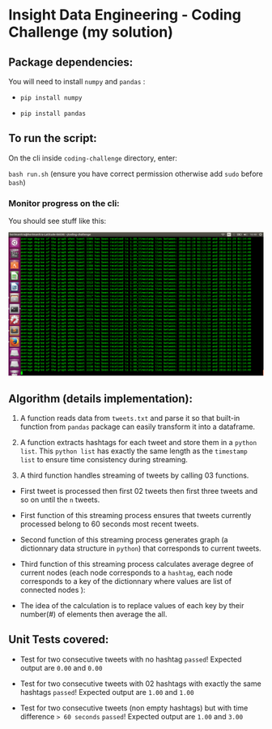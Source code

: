Insight Data Engineering - Coding Challenge (my solution)
===========================================================

## Package dependencies:

You will need to install `numpy` and `pandas` :

* `pip install numpy`

* `pip install pandas`

## To run the script:
On the cli inside `coding-challenge` directory, enter: 

`bash run.sh` 
(ensure you have correct permission otherwise add `sudo` before `bash`)

### Monitor progress on the cli:

You should see stuff like this:

<img src="print_message.png">

## Algorithm (details implementation):

1. A function reads data from `tweets.txt` and parse it so that built-in function from `pandas` package can easily transform it into a dataframe.

2. A function  extracts hashtags for each tweet and store them in a `python list`. This `python list` has exactly the same length as the `timestamp list` to ensure time
consistency during streaming.

3. A third function handles streaming of tweets by calling 03 functions.

 * First tweet is processed then first 02 tweets then first three tweets and so on until the `n` tweets.

 * First function of this streaming process ensures that tweets currently processed belong to 60 seconds most recent tweets.

 * Second function of this streaming process generates graph (a dictionnary data structure in `python`) that corresponds to current tweets.

 * Third function of this streaming process calculates average degree of current nodes (each node corresponds to a `hashtag`, each node corresponds to a key of the dictionnary where values are list of connected nodes ):

 * The idea of the calculation is to replace values of each key by their number(#) of elements then average the all. 



## Unit Tests covered:

* Test for two consecutive tweets with no hashtag `passed`! Expected output are `0.00` and `0.00`

* Test for two consecutive tweets with 02 hashtags with exactly the same hashtags `passed`! Expected output are `1.00` and `1.00`

* Test for two consecutive tweets (non empty hashtags) but with time difference `> 60 seconds` `passed`! Expected output are `1.00` and `3.00`
